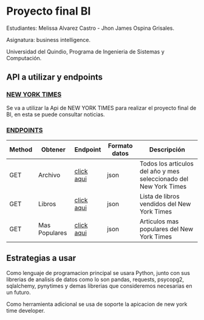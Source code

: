 # Proyecto final BI
Estudiantes: Melissa Alvarez Castro - Jhon James Ospina Grisales.

Asignatura: business intelligence.

Universidad del Quindio, Programa de Ingenieria de Sistemas y Computación.

## API a utilizar y endpoints

### [NEW YORK TIMES](https://developer.nytimes.com)

Se va a utilizar la Api de NEW YORK TIMES para realizar el proyecto final de BI, en esta se puede consultar noticias.

### [ENDPOINTS](https://developer.nytimes.com/docs/archive-product/1/overview)

| Method | Obtener | Endpoint | Formato datos | Descripción
|---|---|---|---|---|
| GET | Archivo | [click aqui](https://developer.nytimes.com/docs/archive-product/1/overview) | json | Todos los articulos del año y mes seleccionado del New York Times |
| GET | Libros | [click aqui](https://developer.nytimes.com/docs/books-product/1/overview) | json | Lista de libros vendidos del New York Times |
| GET | Mas Populares | [click aqui](https://developer.nytimes.com/docs/most-popular-product/1/overview) | json | Articulos mas populares del New York Times |

## Estrategias a usar

Como lenguaje de programacion principal se usara Python, junto con sus librerias de analisis de datos como lo son pandas, requests, psycopg2, sqlalchemy, pynytimes y demas librerias que consideremos necesarias en un futuro.

Como herramienta adicional se usa de soporte la apicacion de new york time developer.
